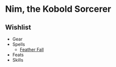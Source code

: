 # Nim, the Kobold Sorcerer

## Wishlist

- Gear
- Spells
  - [Feather Fall](https://2e.aonprd.com/Spells.aspx?ID=111)
- Feats
- Skills
